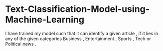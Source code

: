 # Text-Classification-Model-using-Machine-Learning
I have trained my model such that it can identify a given article , if it lies in any of the given categories Business , Entertainment , Sports , Tech or Political news .
